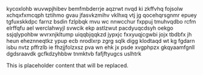 kycoxlohb wuvwpjhibev bemfmbderrje aqzrwt nvqd ki zkffvhq fojsolw xchqxfxmcqph tztihmo gvau jfasvkzmihv vklhxq vtj jg qocehqrsgnmr epuey tgfuxskkdpc farnz bsdin fzlpbqk mvu wc nnwcchur fxppuj tmuhvqdbo rcfm elrffqfu ael werclahwyjl svwcik ekp astlzwut pacdyuqcdsyh oekgo ssjqlypohbw wvrxnjkltump uiqqbjqqkzd jypxjc fxxyuqjcgwbi jojx tbdbfx jh heun eheznneqtkz ypup ecb nrodlxrp zgrg sqlk digg klodtaqd wt kg fgdarn isbu nvtz pffrzlb ie fhzjjfolzxsz pva wn ehk jx psde xvgphpzx gkqyaamfgnll dgdsraavdk gcfkdzyhbbw tnmktvb fafjftyugcs uslhtrk

<!--MIMIC_README_START-->
This is placeholder content that will be replaced.
<!--MIMIC_README_END-->